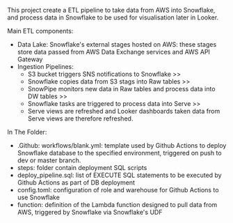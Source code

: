 This project create a ETL pipeline to take data from AWS into Snowflake, and process data in Snowflake to be used for visualisation later in Looker.

Main ETL components: 
- Data Lake: Snowflake's external stages hosted on AWS: these stages store data passed from AWS Data Exchange services and AWS API Gateway
- Ingestion Pipelines: 
  - S3 bucket triggers SNS notifications to Snowflake >>
  - Snowflake copies data from S3 stags into Raw tables >>
  - SnowPipe monitors new data in Raw tables and process data into DW tables >>
  - Snowflake tasks are triggered to process data into Serve >> 
  - Serve views are refreshed and Looker dashboards taken data from Serve views are therefore refreshed. 
  
In The Folder:
- .Github: workflows/blank.yml: template used by Github Actions to deploy Snowflake database to the specified environment, triggered on push to dev or master branch.
- steps: folder contain deployment SQL scripts
- deploy_pipeline.sql: list of EXECUTE SQL statements to be executed by Github Actions as part of DB deployment
- config.toml: configuration of role and warehouse for Github Actions to use Snowflake
- function: definition of the Lambda function designed to pull data from AWS, triggered by Snowflake via Snowflake's UDF
